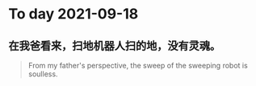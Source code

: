 
# To day 2021-09-18


## 在我爸看来，扫地机器人扫的地，没有灵魂。
> From my father's perspective, the sweep of the sweeping robot is soulless.

    